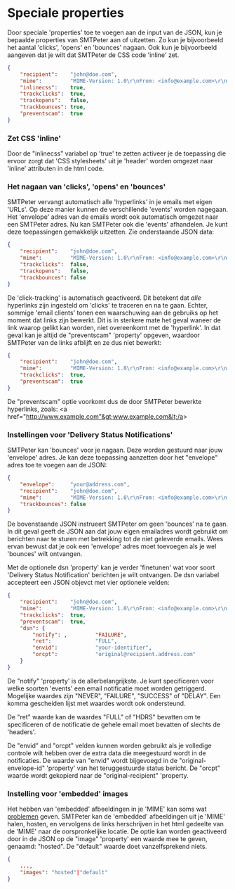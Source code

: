 # Speciale properties

Door speciale 'properties' toe te voegen aan de input van de JSON, kun je bepaalde
properties van SMTPeter aan of uitzetten. Zo kun je bijvoorbeeld het aantal 'clicks', 
'opens' en 'bounces' nagaan. Ook kun je bijvoorbeeld aangeven dat je wilt dat SMTPeter 
de CSS code 'inline' zet.

```json
{
    "recipient":    "john@doe.com",
    "mime":         "MIME-Version: 1.0\r\nFrom: <info@example.com>\r\n....",
    "inlinecss":    true,
    "trackclicks":  true,
    "trackopens":   false,
    "trackbounces": true,
    "preventscam":  true
}
```

### Zet CSS 'inline'

Door de "inlinecss" variabel op 'true' te zetten activeer je de toepassing
die ervoor zorgt dat 'CSS stylesheets' uit je 'header' worden omgezet naar
'inline' attributen in de html code.


### Het nagaan van 'clicks', 'opens' en 'bounces'

SMTPeter vervangt automatisch alle 'hyperlinks' in je emails met eigen 'URLs'.
Op deze manier kunnen de verschillende 'events' worden nagegaan. Het 'envelope'
adres van de emails wordt ook automatisch omgezet naar een SMTPeter adres. Nu 
kan SMTPeter ook die 'events' afhandelen. Je kunt deze toepassingen gemakkelijk
uitzetten. Zie onderstaande JSON data:

```json
{
    "recipient":    "john@doe.com",
    "mime":         "MIME-Version: 1.0\r\nFrom: <info@example.com>\r\n....",
    "trackclicks":  false,
    "trackopens":   false,
    "trackbounces": false
}
```
De 'click-tracking' is automatisch geactiveerd. Dit betekent dat *alle* hyperlinks
zijn ingesteld om 'clicks' te traceren en na te gaan. Echter, sommige 'email clients'
tonen een waarschuwing aan de gebruiks op het moment dat links zijn bewerkt. 
Dit is in sterkere mate het geval waneer de link waarop gelikt kan worden,
niet overeenkomt met de 'hyperlink'. In dat geval kan je altijd de "preventscam"
'property' opgeven, waardoor SMTPeter van de links afblijft en ze dus niet bewerkt:

```json
{
    "recipient":    "john@doe.com",
    "mime":         "MIME-Version: 1.0\r\nFrom: <info@example.com>\r\n....",
    "trackclicks":  true,
    "preventscam":  true
}
```
De "preventscam" optie voorkomt dus de door SMTPeter bewerkte hyperlinks, zoals:
&lt;a href="http://www.example.com"&gt;www.example.com&lt;/a&gt;


### Instellingen voor 'Delivery Status Notifications'

SMTPeter kan 'bounces' voor je nagaan. Deze worden gestuurd naar jouw
'envelope' adres. Je kan deze toepassing aanzetten door het "envelope"
adres toe te voegen aan de JSON:

```json
{
    "envelope":     "your@address.com",
    "recipient":    "john@doe.com",
    "mime":         "MIME-Version: 1.0\r\nFrom: <info@example.com>\r\n....",
    "trackbounces": false
}
```
De bovenstaande JSON instrueert SMTPeter om geen 'bounces' na te gaan.
In dit geval geeft de JSON aan dat jouw eigen emailadres wordt gebruikt
om berichten naar te sturen met betrekking tot de niet geleverde emails.
Wees ervan bewust dat je ook een 'envelope' adres moet toevoegen als je 
wel 'bounces' wilt ontvangen.

Met de optionele dsn 'property' kan je verder 'finetunen' wat voor soort 
'Delivery Status Notification' berichten je wilt ontvangen. De dsn variabel 
accepteert een JSON objevct met vier optionele velden:

```json
{
    "recipient":    "john@doe.com",
    "mime":         "MIME-Version: 1.0\r\nFrom: <info@example.com>\r\n....",
    "trackclicks":  true,
    "preventscam":  true,
    "dsn": {
        "notify": ,         "FAILURE",
        "ret":              "FULL",
        "envid":            "your-identifier",
        "orcpt":            "original@recipient.address.com"
    }
}
```
De "notify" 'property' is de allerbelangrijkste. Je kunt specificeren voor welke
soorten 'events' een email notificatie moet worden getriggerd. Mogelijke waardes
zijn "NEVER", "FAILURE", "SUCCESS" of "DELAY". Een komma gescheiden lijst met 
waardes wordt ook ondersteund. 

De "ret" waarde kan de waardes "FULL" of "HDRS" bevatten om te specificeren of de 
notificatie de gehele email moet bevatten of slechts de 'headers'. 

De "envid" and "orcpt" velden kunnen worden gebruikt als je volledige controle wilt
hebben over de extra data die meegestuurd wordt in de notificaties. De waarde van 
"envid" wordt bijgevoegd in de "original-envelope-id" 'property' van het teruggestuurde
status bericht. De "orcpt" waarde wordt gekopierd naar de "original-recipient" 
'property.


### Instelling voor 'embedded' images

Het hebben van 'embedded' afbeeldingen in je 'MIME' kan soms wat [problemen](images) geven.
SMTPeter kan de 'embedded' afbeeldingen uit je 'MIME' halen, hosten, en vervolgens
de links herschrijven in het html gedeelte van de 'MIME' naar de oorspronkelijke locatie.
De optie kan worden geactiveerd door in de JSON op de "image" 'property' een waarde mee 
te geven, genaamd: "hosted". De "default" waarde doet vanzelfsprekend niets.

```json
{
    ...,
    "images": "hosted"|"default"
}

```
